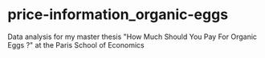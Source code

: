 # price-information_organic-eggs
Data analysis for my master thesis "How Much Should You Pay For Organic Eggs ?" at the Paris School of Economics
